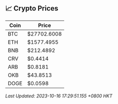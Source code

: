 ## 📈 Crypto Prices

| Coin | Price |
| ---- | ----- |
| BTC | $27702.6008 |
| ETH | $1577.4955 |
| BNB | $212.4892 |
| CRV | $0.4414 |
| ARB | $0.8181 |
| OKB | $43.8513 |
| DOGE | $0.0598 |

_Last Updated: 2023-10-16 17:29:51.155 +0800 HKT_
